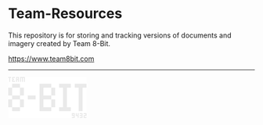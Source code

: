 # Team-Resources

This repository is for storing and tracking versions of documents and imagery created by Team 8-Bit.

https://www.team8bit.com

---

![](logo_files/Logo_Large_White.svg)